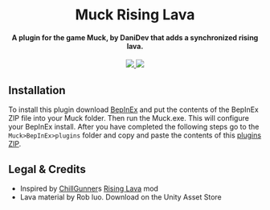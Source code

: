 <div align="center"><h1>Muck Rising Lava</h1><h4>A plugin for the game Muck, by DaniDev that adds a synchronized rising lava.</h4></div>
<div align="center">
<a href="https://github.com/CrafterBotOfficial/MuckMobSpawner/blob/main/LICENSE">
  <img src="https://img.shields.io/badge/license-MIT-green">
</a>
<img src="https://img.shields.io/youtube/channel/subscribers/HcqgkIWAnVjlRthkgyTKWQ?style=social">
</div>

## Installation
To install this plugin download [BepInEx](https://github.com/BepInEx/BepInEx/releases/tag/v5.4.21) and put the contents of the BepInEx ZIP file into your Muck folder. Then run the Muck.exe. This will configure your BepInEx install. After you have completed the following steps go to the ``Muck>BepInEx>plugins`` folder and copy and paste the contents of this [plugins ZIP](https://github.com/CrafterBotOfficial/MuckMobSpawner/releases/).
## Legal & Credits
* Inspired by [ChillGunner](https://github.com/ChillGunner)s [Rising Lava](https://github.com/ChillGunner/RisingLava) mod
* Lava material by Rob luo. Download on the Unity Asset Store
